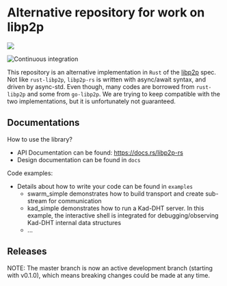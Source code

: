 # Alternative repository for work on libp2p

<a href="http://libp2p.io/"><img src="https://img.shields.io/badge/project-libp2p-yellow.svg?style=flat-square" /></a>

![Continuous integration](https://github.com/netwarps/libp2p-rs/workflows/Continuous%20integration/badge.svg?branch=master)

This repository is an alternative implementation in `Rust` of the [libp2p](https://libp2p.io) spec. Not like `rust-libp2p`, `libp2p-rs` is written with async/await syntax, and driven by async-std. Even though, many codes are borrowed from `rust-libp2p` and some from `go-libp2p`. We are trying to keep compatible with the two implementations, but it is unfortunately not guaranteed.

## Documentations

How to use the library?

- API Documentation can be found: https://docs.rs/libp2p-rs
- Design documentation can be found in `docs`

Code examples:

- Details about how to write your code can be found in `examples`
    + swarm_simple demonstrates how to build transport and create sub-stream for communication
    + kad_simple demonstrates how to run a Kad-DHT server. In this example, the interactive shell is integrated for debugging/observing Kad-DHT internal data structures
    + ... 

## Releases

NOTE: The master branch is now an active development branch (starting with v0.1.0), which means breaking changes could be made at any time.  
